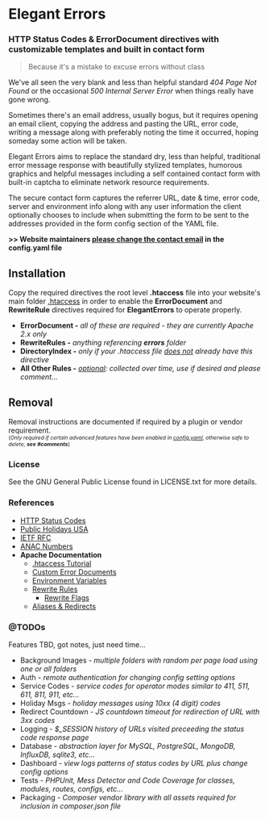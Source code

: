 # Elegant Errors

### HTTP Status Codes & ErrorDocument directives with customizable templates and built in contact form

> Because it's a mistake to excuse errors without class

We've all seen the very blank and less than helpful standard *404 Page Not Found* or the occasional *500 Internal Server Error* when things really have gone wrong.
 
Sometimes there's an email address, usually bogus, but it requires opening an email client, copying the address and pasting the URL, error code, writing a message along with preferably noting the time it occurred, hoping someday some action will be taken.
  
Elegant Errors aims to replace the standard dry, less than helpful, traditional error message response with beautifully stylized templates, humorous graphics and helpful messages including a self contained contact form with built-in captcha to eliminate network resource requirements.

The secure contact form captures the referrer URL, date & time, error code, server and environment info along with any user information the client optionally chooses to include when submitting the form to be sent to the addresses provided in the form config section of the YAML file.

__>> Website maintainers <u>please change the contact email</u> in the config.yaml file__

## Installation

Copy the required directives the root level **.htaccess** file into your website's main folder <u>.htaccess</u> in order to enable the __ErrorDocument__ and __RewriteRule__ directives required for __ElegantErrors__ to operate properly.

+ __ErrorDocument -__ *all of these are required - they are currently Apache 2.x only*
+ __RewriteRules -__ *anything referencing __errors__ folder*
+ __DirectoryIndex -__ *only if your .htaccess file <u>does not</u> already have this directive*
+ __All Other Rules -__ *<u>optional</u>: collected over time, use if desired and please comment...*

## Removal

Removal instructions are documented if required by a plugin or vendor requirement.<br />
<span style="font-size:75%;">(*Only required if certain advanced features have been enabled in <u>config.yaml</u>, otherwise safe to delete, __see #comments__*)</span>

### License
See the GNU General Public License found in LICENSE.txt for more details.  
  
### References
+ [HTTP Status Codes](https://en.wikipedia.org/wiki/Public_holidays_in_the_United_States)
+ [Public Holidays USA](https://en.wikipedia.org/wiki/Public_holidays_in_the_United_States)
+ [IETF RFC](https://www.ietf.org/rfc.html)
+ [ANAC Numbers](https://en.wikipedia.org/wiki/Automatic_number_announcement_circuit#ANAC_numbers)
+ __Apache Documentation__
  + [.htaccess Tutorial](http://httpd.apache.org/docs/current/howto/htaccess.html)
  + [Custom Error Documents](https://httpd.apache.org/docs/2.4/custom-error.html)
  + [Environment Variables](https://httpd.apache.org/docs/2.2/env.html)
  + [Rewrite Rules](http://httpd.apache.org/docs/2.2/mod/mod_rewrite.html)
    + [Rewrite Flags](https://httpd.apache.org/docs/2.4/rewrite/flags.html)    
  + [Aliases & Redirects](https://httpd.apache.org/docs/2.2/mod/mod_alias.html)

### @TODOs

Features TBD, got notes, just need time...

+ Background Images - *multiple folders with random per page load using one or all folders*
+ Auth - *remote authentication for changing config setting options*
+ Service Codes - *service codes for operator modes similar to 411, 511, 611, 811, 911, etc...*
+ Holiday Msgs - *holiday messages using 10xx (4 digit) codes*
+ Redirect Countdown - *JS countdown timeout for redirection of URL with 3xx codes*
+ Logging - *$_SESSION history of URLs visited preceeding the status code response page*
+ Database - *abstraction layer for MySQL, PostgreSQL, MongoDB, InfluxDB, sqlite3, etc...*
+ Dashboard - *view logs patterns of status codes by URL plus change config options*
+ Tests - *PHPUnit, Mess Detector and Code Coverage for classes, modules, routes, configs, etc...*
+ Packaging - *Composer vendor library with all assets required for inclusion in composer.json file*

  